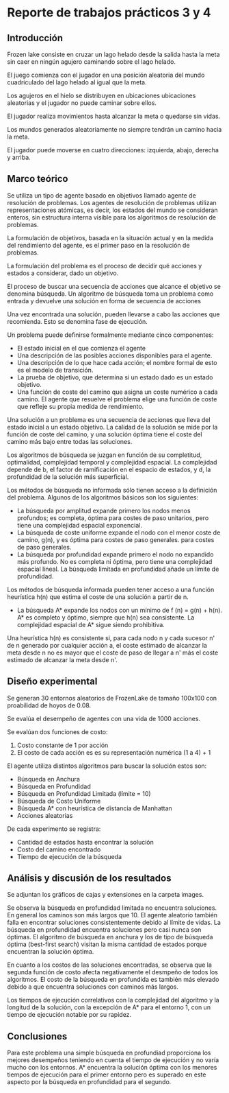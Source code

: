 # Reporte de trabajos prácticos 3 y 4

## Introducción

Frozen lake consiste en cruzar un lago helado desde la salida hasta la meta sin caer en ningún agujero caminando sobre el lago helado.

El juego comienza con el jugador en una posición aleatoria del mundo cuadriculado del lago helado al igual que la meta.

Los agujeros en el hielo se distribuyen en ubicaciones ubicaciones aleatorias y el jugador no puede caminar sobre ellos.

El jugador realiza movimientos hasta alcanzar la meta o quedarse sin vidas.

Los mundos generados aleatoriamente no siempre tendrán un camino hacia la meta.

El jugador puede moverse en cuatro direcciones: izquierda, abajo, derecha y arriba.

## Marco teórico

Se utiliza un tipo de agente basado en objetivos llamado agente de resolución de problemas.
Los agentes de resolución de problemas utilizan representaciones atómicas, es decir, los estados del mundo se consideran enteros, sin estructura interna visible para los algoritmos de resolución de problemas.

La formulación de objetivos, basada en la situación actual y en la medida del rendimiento del agente, es el primer paso en la resolución de problemas.

La formulación del problema es el proceso de decidir qué acciones y estados a considerar, dado un objetivo.

El proceso de buscar una secuencia de acciones que alcance el objetivo se denomina búsqueda. Un algoritmo de búsqueda toma un problema como entrada y devuelve una solución en forma de secuencia de acciones

Una vez encontrada una solución, pueden llevarse a cabo las acciones que recomienda. Esto se denomina fase de ejecución.

Un problema puede definirse formalmente mediante cinco componentes:

- El estado inicial en el que comienza el agente
- Una descripción de las posibles acciones disponibles para el agente.
- Una descripción de lo que hace cada acción; el nombre formal de esto es el modelo de transición.
- La prueba de objetivo, que determina si un estado dado es un estado objetivo.
- Una función de coste del camino que asigna un coste numérico a cada camino. El agente que resuelve el problema elige una función de coste que refleje su propia medida de rendimiento.

Una solución a un problema es una secuencia de acciones que lleva del estado inicial a un estado objetivo. La calidad de la solución se mide por la función de coste del camino, y una solución óptima tiene el coste del camino más bajo entre todas las soluciones.

Los algoritmos de búsqueda se juzgan en función de su completitud, optimalidad, complejidad temporal y complejidad espacial. La complejidad depende de b, el factor de ramificación en el espacio de estados, y d, la profundidad de la solución más superficial.

Los métodos de búsqueda no informada sólo tienen acceso a la definición del problema. Algunos de los algoritmos básicos son los siguientes:
- La búsqueda por amplitud expande primero los nodos menos profundos; es completa, óptima para costes de paso unitarios, pero tiene una complejidad espacial exponencial.
- La búsqueda de coste uniforme expande el nodo con el menor coste de camino, g(n), y es óptima para costes de paso generales.
para costes de paso generales.
- La búsqueda por profundidad expande primero el nodo no expandido más profundo. No es completa ni óptima, pero tiene una complejidad espacial lineal. La búsqueda limitada en profundidad añade un límite de profundidad.

Los métodos de búsqueda informada pueden tener acceso a una función heurística h(n) que estima
el coste de una solución a partir de n.
- La búsqueda A* expande los nodos con un mínimo de f (n) = g(n) + h(n). A* es completo y óptimo, siempre que h(n) sea consistente. La complejidad espacial de A* sigue siendo prohibitiva.

Una heurística h(n) es consistente si, para cada nodo n y cada sucesor n' de n generado por cualquier acción a, el coste estimado de alcanzar la meta desde n no es mayor que el coste de paso de llegar a n' más el coste estimado de alcanzar la meta desde n'.

## Diseño experimental

Se generan 30 entornos aleatorios de FrozenLake de tamaño 100x100 con proabilidad de hoyos de 0.08.

Se evalúa el desempeño de agentes con una vida de 1000 acciones.

Se evalúan dos funciones de costo:

1. Costo constante de 1 por acción
2. El costo de cada acción es es su representación numérica (1 a 4) + 1

El agente utiliza distintos algoritmos para buscar la solución estos son:

- Búsqueda en Anchura
- Búsqueda en Profundidad
- Búsqueda en Profundidad Limitada (límite = 10)
- Búsqueda de Costo Uniforme
- Búsqueda A* con heurística de distancia de Manhattan
- Acciones aleatorias

De cada experimento se registra:

- Cantidad de estados hasta encontrar la solución
- Costo del camino encontrado
- Tiempo de ejecución de la búsqueda

## Análisis y discusión de los resultados

Se adjuntan los gráficos de cajas y extensiones en la carpeta images.

Se observa la búsqueda en profundidad limitada no encuentra soluciones. En general los caminos son más largos que 10.
El agente aleatorio también falla en encontrar soluciones consistentemente debido al límite de vidas.
La búsqueda en profundidad encuentra soluciones pero casi nunca son óptimas.
El algoritmo de búsqueda en anchura y los de tipo de búsqueda óptima (best-first search) visitan la misma cantidad de estados porque encuentran la solución óptima.

En cuanto a los costos de las soluciones encontradas, se observa que la segunda función de costo afecta negativamente el desmpeño de todos los algoritmos. El costo de la búsqueda en profundida es también más elevado debido a que encuentra soluciones con caminos más largos.

Los tiempos de ejecución correlativos con la complejidad del algoritmo y la longitud de la solución, con la excepción de A* para el entorno 1, con un tiempo de ejecución notable por su rapidez.

## Conclusiones

Para este problema una simple búsqueda en profundiad proporciona los mejores desempeños teniendo en cuenta el tiempo de ejecución y no varía mucho con los entornos. A* encuentra la solución óptima con los menores tiempos de ejecución para el primer entorno pero es superado en este aspecto por la búsqueda en profundidad para el segundo.